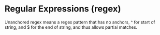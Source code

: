 # Regular Expressions (regex)

Unanchored regex means a regex pattern that has no anchors, ^ for start of string, and $ for the end of string, and thus allows partial matches.
